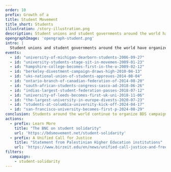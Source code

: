 ```yaml
---
order: 10
prefix: Growth of a
title: Student Movement
title_short: Students
illustration: /story-illustration.png
description: Student unions and student governments around the world have organized BDS campaigns in solidarity with Palestinians, building the legacy of student movements in igniting progressive change.
opengraphImage: 'opengraph-student.png'
intro: |
  Student unions and student governments around the world have organized BDS campaigns in solidarity with Palestinians, building the legacy of student movements in igniting progressive change.
events:
  - id: "university-of-michigan-dearborn-students-2006-09-27"
  - id: "university-students-stage-sit-in-movemen-2009-01-23"
  - id: "hampshire-college-becomes-first-in-the-u-2009-02-12"
  - id: "berkeley-divestment-campaign-draws-high-2010-04-13"
  - id: "uks-national-union-of-students-approves-2014-08-04"
  - id: "ontario-branch-of-canadian-federation-of-2014-08-20"
  - id: "south-african-students-congress-sasco-ad-2018-06-26"
  - id: "indias-largest-student-federation-passes-2018-07-12"
  - id: "university-of-leeds-becomes-first-uk-uni-2018-11-06"
  - id: "the-largest-university-in-europe-divests-2020-07-23"
  - id: "students-at-columbia-university-kick-off-2024-04-17"
  - id: "san-francisco-university-becomes-first-p-2024-08-29"
conclusion: Students around the world continue to organize BDS campaigns in solidarity with Palestinians, building awareness among a generation of young people.
actions:
  - prefix: Learn More
    title: "The BNC on student solidarity"
    url: 'https://bdsmovement.net/student-solidarity'
  - prefix: A Unified Call for Justice
    title: "Statement from Palestinian Higher Education institutions"
    url: 'https://www.birzeit.edu/en/news/unified-call-justice-and-freedom-palestine'
filters:
  campaign:
    - student-solidarity
---
```


